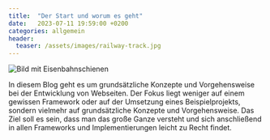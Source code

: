 ```yaml
---
title:  "Der Start und worum es geht"
date:   2023-07-11 19:59:00 +0200
categories: allgemein
header:
  teaser: /assets/images/railway-track.jpg
---
```


<img src="{{ site.url }}{{ site.baseurl }}/assets/images/railway-track.jpg" alt="Bild mit Eisenbahnschienen">

In diesem Blog geht es um grundsätzliche Konzepte und Vorgehensweise bei der Entwicklung von Webseiten. Der Fokus liegt weniger auf einem gewissen Framework oder auf der Umsetzung eines Beispielprojekts, sondern vielmehr auf grundsätzliche Konzepte und Vorgehensweise. Das Ziel soll es sein, dass man das große Ganze versteht und sich anschließend in allen Frameworks und Implementierungen leicht zu Recht findet. 
